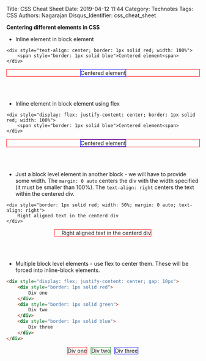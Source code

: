 Title: CSS Cheat Sheet
Date: 2019-04-12 11:44
Category: Technotes
Tags: CSS
Authors: Nagarajan
Disqus_Identifier: css_cheat_sheet

<b>Centering different elements in CSS</b>

* Inline element in block element

```
<div style="text-align: center; border: 1px solid red; width: 100%">
    <span style="border: 1px solid blue">Centered element<span>
</div>
```

<div style="text-align: center; border: 1px solid red; width: 100%">
    <span style="border: 1px solid blue">Centered element<span>
</div>

<br /> <br />
* Inline element in block element using flex

```
<div style="display: flex; justify-content: center; border: 1px solid red; width: 100%">
    <span style="border: 1px solid blue">Centered element<span>
</div>
```

<div style="display: flex; justify-content: center; border: 1px solid red; width: 100%">
    <span style="border: 1px solid blue">Centered element<span>
</div>

<br /> <br />
* Just a block level element in another block - we will have to provide some width. The `margin: 0 auto` centers the div with the width specified (it must be smaller than 100%). The `text-align: right` centers the text within the centered div.

```
<div style="border: 1px solid red; width: 50%; margin: 0 auto; text-align: right">
    Right aligned text in the centerd div
</div>
```

<div style="border: 1px solid red; width: 50%; margin: 0 auto; text-align: right">
    Right aligned text in the centerd div
</div>

<br /> <br />
* Multiple block level elements - use flex to center them. These will be forced into inline-block elements.

```html
<div style="display: flex; justify-content: center; gap: 10px">
    <div style="border: 1px solid red">
        Div one
    </div>
    <div style="border: 1px solid green">
        Div two
    </div>
    <div style="border: 1px solid blue">
        Div three
    </div>
</div>
```

<div style="display: flex; justify-content: center; gap: 10px">
    <div style="border: 1px solid red">
        Div one
    </div>
    <div style="border: 1px solid green">
        Div two
    </div>
    <div style="border: 1px solid blue">
        Div three
    </div>
</div>
